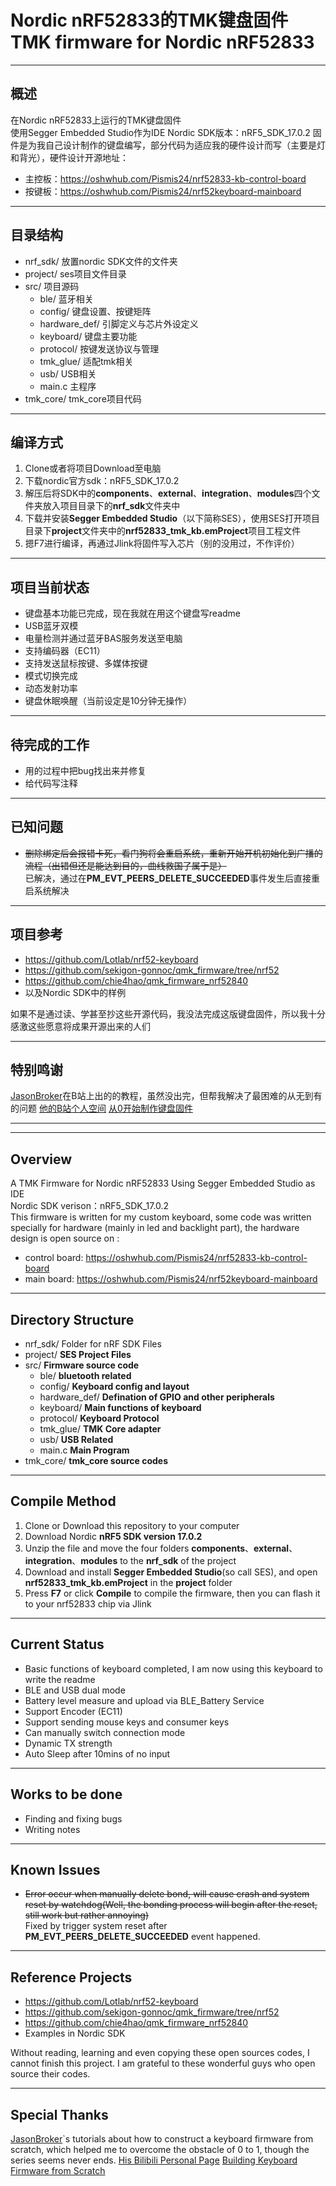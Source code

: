 # Nordic nRF52833的TMK键盘固件</br>TMK firmware for Nordic nRF52833

- - -  

## 概述

在Nordic nRF52833上运行的TMK键盘固件  
使用Segger Embedded Studio作为IDE
Nordic SDK版本：nRF5_SDK_17.0.2
固件是为我自己设计制作的键盘编写，部分代码为适应我的硬件设计而写（主要是灯和背光），硬件设计开源地址：

* 主控板：https://oshwhub.com/Pismis24/nrf52833-kb-control-board
* 按键板：https://oshwhub.com/Pismis24/nrf52keyboard-mainboard

- - -

## 目录结构

* nrf_sdk/ 放置nordic SDK文件的文件夹  
* project/ ses项目文件目录  
* src/ 项目源码  
  * ble/ 蓝牙相关  
  * config/ 键盘设置、按键矩阵  
  * hardware_def/ 引脚定义与芯片外设定义  
  * keyboard/ 键盘主要功能  
  * protocol/ 按键发送协议与管理
  * tmk_glue/ 适配tmk相关  
  * usb/ USB相关
  * main.c 主程序
* tmk_core/ tmk_core项目代码  

- - -

## 编译方式

1. Clone或者将项目Download至电脑  
2. 下载nordic官方sdk：nRF5_SDK_17.0.2  
3. 解压后将SDK中的**components**、**external**、**integration**、**modules**四个文件夹放入项目目录下的**nrf_sdk**文件夹中  
4. 下载并安装**Segger Embedded Studio**（以下简称SES），使用SES打开项目目录下**project**文件夹中的**nrf52833_tmk_kb.emProject**项目工程文件
5. 摁F7进行编译，再通过Jlink将固件写入芯片（别的没用过，不作评价）  

- - -

## 项目当前状态

* 键盘基本功能已完成，现在我就在用这个键盘写readme  
* USB蓝牙双模
* 电量检测并通过蓝牙BAS服务发送至电脑  
* 支持编码器（EC11）  
* 支持发送鼠标按键、多媒体按键  
* 模式切换完成
* 动态发射功率
* 键盘休眠唤醒（当前设定是10分钟无操作）

- - -

## 待完成的工作

* 用的过程中把bug找出来并修复
* 给代码写注释

- - -

## 已知问题

* ~~删除绑定后会报错卡死，看门狗将会重启系统，重新开始开机初始化到广播的流程（出错但还是能达到目的，曲线救国了属于是）~~  
  已解决，通过在**PM_EVT_PEERS_DELETE_SUCCEEDED**事件发生后直接重启系统解决

- - -

## 项目参考
* https://github.com/Lotlab/nrf52-keyboard
* https://github.com/sekigon-gonnoc/qmk_firmware/tree/nrf52
* https://github.com/chie4hao/qmk_firmware_nrf52840
* 以及Nordic SDK中的样例

如果不是通过读、学甚至抄这些开源代码，我没法完成这版键盘固件，所以我十分感激这些愿意将成果开源出来的人们

- - -

## 特别鸣谢

[JasonBroker](https://github.com/Jasonbroker)在B站上出的的教程，虽然没出完，但帮我解决了最困难的从无到有的问题
[他的B站个人空间](https://space.bilibili.com/95393302)
[从0开始制作键盘固件](https://www.bilibili.com/video/BV11X4y1w7Cr)

- - -
- - -

## Overview

A TMK Firmware for Nordic nRF52833
Using Segger Embedded Studio as IDE  
Nordic SDK verison：nRF5_SDK_17.0.2  
This firmware is written for my custom keyboard, some code was written specially for hardware (mainly in led and backlight part), the hardware design is open source on :  

* control board: https://oshwhub.com/Pismis24/nrf52833-kb-control-board
* main board: https://oshwhub.com/Pismis24/nrf52keyboard-mainboard

- - -

## Directory Structure

* nrf_sdk/ Folder for nRF SDK Files
* project/ **SES Project Files**  
* src/ **Firmware source code**  
  * ble/ **bluetooth related**  
  * config/ **Keyboard config and layout**  
  * hardware_def/ **Defination of GPIO and other peripherals**  
  * keyboard/ **Main functions of keyboard**  
  * protocol/ **Keyboard Protocol**
  * tmk_glue/ **TMK Core adapter**  
  * usb/ **USB Related**
  * main.c **Main Program**
* tmk_core/ **tmk_core source codes**  

- - -

## Compile Method

1. Clone or Download this repository to your computer
2. Download Nordic **nRF5 SDK version 17.0.2**
3. Unzip the file and move the four folders **components**、**external**、**integration**、**modules** to the **nrf_sdk** of the project
4. Download and install **Segger Embedded Studio**(so call SES), and open **nrf52833_tmk_kb.emProject** in the **project** folder
5. Press **F7** or click **Compile** to compile the firmware, then you can flash it to your nrf52833 chip via Jlink

- - -

## Current Status

* Basic functions of keyboard completed, I am now using this keyboard to write the readme
* BLE and USB dual mode  
* Battery level measure and upload via BLE_Battery Service
* Support Encoder (EC11)
* Support sending mouse keys and consumer keys
* Can manually switch connection mode  
* Dynamic TX strength
* Auto Sleep after 10mins of no input

- - -

## Works to be done

* Finding and fixing bugs
* Writing notes
  
- - -

## Known Issues

* ~~Error occur when manually delete bond, will cause crash and system reset by watchdog(Well, the bonding process will begin after the reset, still work but rather annoying)~~  
  Fixed by trigger system reset after **PM_EVT_PEERS_DELETE_SUCCEEDED** event happened.

- - -

## Reference Projects

* https://github.com/Lotlab/nrf52-keyboard
* https://github.com/sekigon-gonnoc/qmk_firmware/tree/nrf52
* https://github.com/chie4hao/qmk_firmware_nrf52840
* Examples in Nordic SDK

Without reading, learning and even copying these open sources codes, I cannot finish this project. I am grateful to these wonderful guys who open source their codes.  

- - -

## Special Thanks

[JasonBroker](https://github.com/Jasonbroker)`s tutorials about how to construct a keyboard firmware from scratch, which helped me to overcome the obstacle of 0 to 1, though the series seems never ends.
[His Bilibili Personal Page](https://space.bilibili.com/95393302)
[Building Keyboard Firmware from Scratch](https://www.bilibili.com/video/BV11X4y1w7Cr)
